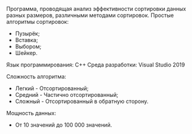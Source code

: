 Программа, проводящая анализ эффективности сортировки данных разных размеров, различными методами сортировок.
Простые алгоритмы сортировок:
* Пузырёк;
* Вставка;
* Выбором;
* Шейкер.

Язык программирования: C++
Среда разработки: Visual Studio 2019

 Сложность алгоритма:
 * Легкий - Отсортированный;
 * Средний - Частично отсортированный;
 * Сложный - Отсортированный в обратную сторону.
 
 Мощность данных:
 * От 10 значений до 100 000 значений.
